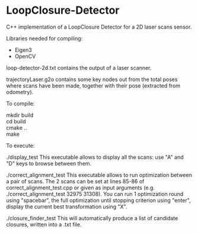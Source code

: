 # LoopClosure-Detector
C++ implementation of a LoopClosure Detector for a 2D laser scans sensor.


Libraries needed for compiling:
- Eigen3
- OpenCV

loop-detector-2d.txt contains the output of a laser scanner.

trajectoryLaser.g2o contains some key nodes out from the total poses where scans have been made, together with their pose (extracted from odometry).

To compile:

mkdir build  
cd build  
cmake ..  
make   

To execute:

./display_test This executable allows to display all the scans: use "A" and "D" keys to browse between them.


./correct_alignment_test This executable allows to run optimization between a pair of scans. The 2 scans can be set at lines 85-86 of correct_alignment_test.cpp or given as input arguments (e.g. ./correct_alignment_test 32975 31308).
You can run 1 optimization round using "spacebar", the full optimization until stopping criterion using "enter", display the current best transformation using "X".


./closure_finder_test This will automatically produce a list of candidate closures, written into a .txt file. 

